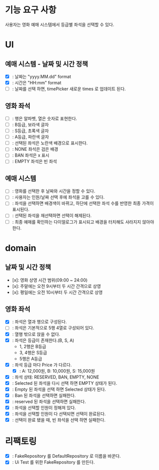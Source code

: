 # 기능 요구 사항
사용자는 영화 예매 시스템에서 등급별 좌석을 선택할 수 있다.

# UI

## 예매 시스템 - 날짜 및 시간 정책
- [x] : 날짜는 "yyyy.MM.dd" format
- [x] : 시간은 "HH:mm" format
- [ ] : 날짜를 선택 하면, timePicker 새로운 times 로 업데이트 된다.
## 영화 좌석
- [ ] : 행은 알파벳, 열은 숫자로 표현한다.
- [ ] : B등급, 보라색 글자
- [ ] : S등급, 초록색 글자
- [ ] : A등급, 파란색 글자
- [ ] : 선택된 좌석은 노란색 배경으로 표시한다.
- [ ] : NONE 좌석은 검은 배경
- [ ] : BAN 좌석은 x 표시
- [ ] : EMPTY 좌석은 빈 좌석

 ## 예매 시스템 
- [ ] : 영화를 선택한 후 날짜와 시간을 정할 수 있다.
- [ ] : 사용자는 인원/날짜 선택 후에 좌석을 고를 수 있다.
- [ ] : 좌석을 선택하면 배경색이 바뀌고, 하단에 선택한 좌석 수를 반영한 최종 가격이 표시된다.
- [ ] : 선택된 좌석을 재선택하면 선택이 해제된다.
- [ ] : 최종 예매를 확인하는 다이얼로그가 표시되고 배경을 터치해도 사라지지 않아야 한다.

# domain
## 날짜 및 시간 정책
- [x]: 영화 상영 시간 범위(09:00 ~ 24:00)
- [x]: 주말에는 오전 9시부터 두 시간 간격으로 상영
- [x]: 평일에는 오전 10시부터 두 시간 간격으로 상영

## 영화 좌석
- [x] : 좌석은 열과 행으로 구성된다.
- [ ] : 좌석은 기본적으로 5행 4열로 구성되어 있다.
- [x] : 열행 밖으로 앉을 수 없다.
- [x] : 좌석은 등급이 존재한다.(B, S, A)
  - 1, 2행은 B등급
  - 3, 4행은 S등급
  - 5행은 A등급
- [x] : 좌석 등급 마다 Price 가 다르다.
  - [x] : A: 12,000원, B: 10,000원, S: 15,000원
- [x] : 좌석 상태: RESERVED, BAN, EMPTY, NONE
- [x] : Selected 된 좌석을 다시 선택 하면 EMPTY 상태가 된다.
- [x] : Empty 된 좌석을 선택 하면 Selected 상태가 된다.
- [x] : Ban 된 좌석을 선택하면 실패한다.
- [x] : reserved 된 좌석을 선택하면 실패한다.
- [x] : 좌석을 선택할 인원이 정해져 있다.
- [x] : 좌석을 선택할 인원이 다 선택되면 선택이 완료된다.
- [x] : 선택이 완료 됐을 때, 빈 좌석을 선택 하면 실패한다.
# 리팩토링
- [x] : FakeRepository 를 DefaultRepository 로 이름을 바꾼다.
- [x] : Ui Test 를 위한 FakeRepository 를 만든다.